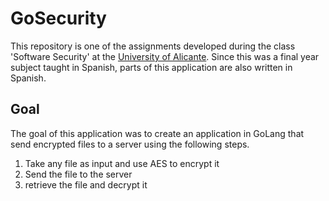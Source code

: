 # GoSecurity
This repository is one of the assignments developed during the class 'Software Security' at the [University of Alicante](https://www.ua.es/). Since this was a final year subject taught in Spanish, parts of this application are also written in Spanish.

## Goal
The goal of this application was to create an application in GoLang that send encrypted files to a server using the following steps.
1. Take any file as input and use AES to encrypt it
2. Send the file to the server
3. retrieve the file and decrypt it
